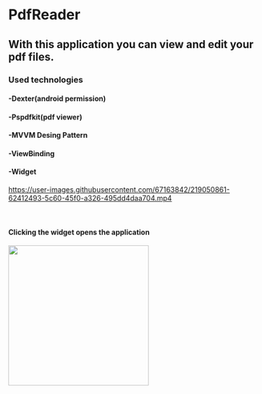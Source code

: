 # PdfReader
## With this application you can view and edit your pdf files.

### Used technologies<br>
#### -Dexter(android permission)<br>
#### -Pspdfkit(pdf viewer)<br>
#### -MVVM Desing Pattern<br>
#### -ViewBinding
#### -Widget<br>

https://user-images.githubusercontent.com/67163842/219050861-62412493-5c60-45f0-a326-495dd4daa704.mp4

<br>

#### Clicking the widget opens the application<br>

 <img src="https://user-images.githubusercontent.com/67163842/218765366-20aa075f-3107-4755-9475-eb3cdfbff44c.jpg" width="280" >

